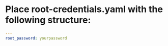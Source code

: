 # Place root-credentials.yaml with the following structure:
```yaml
---
root_password: yourpassword
```